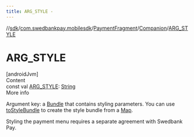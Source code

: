 ```yaml
---
title: ARG_STYLE -
---
```

//[sdk](../../../../index)/[com.swedbankpay.mobilesdk](../../index)/[PaymentFragment](../index)/[Companion](index)/[ARG_STYLE](-a-r-g_-s-t-y-l-e)



# ARG_STYLE  
[androidJvm]  
Content  
const val [ARG_STYLE](-a-r-g_-s-t-y-l-e): [String](https://kotlinlang.org/api/latest/jvm/stdlib/kotlin/-string/index.html)  
More info  


Argument key: a [Bundle](https://developer.android.com/reference/kotlin/android/os/Bundle.html) that contains styling parameters. You can use [toStyleBundle](../../to-style-bundle) to create the style bundle from a [Map](https://kotlinlang.org/api/latest/jvm/stdlib/kotlin.collections/-map/index.html).



Styling the payment menu requires a separate agreement with Swedbank Pay.

  



